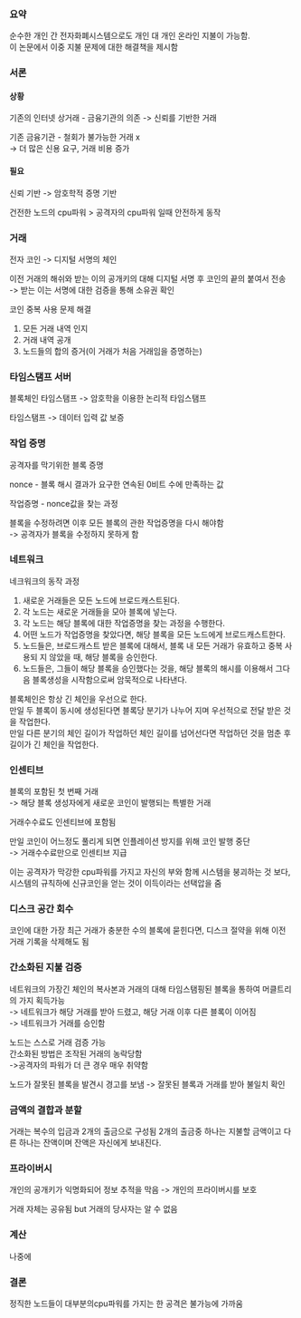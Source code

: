 ### 요약
순수한 개인 간 전자화폐시스템으로도 개인 대 개인 온라인 지불이 가능함.<br>
이 논문에서 이중 지불 문제에 대한 해결책을 제시함

### 서론
#### 상황
기존의 인터넷 상거래 - 금융기관의 의존 -> 신뢰를 기반한 거래

기존 금융기관 - 철회가 불가능한 거래 x<br>
-> 더 많은 신용 요구, 거래 비용 증가

#### 필요
신뢰 기반 -> 암호학적 증명 기반

건전한 노드의 cpu파워 > 공격자의 cpu파워 일때 안전하게 동작

### 거래
전자 코인 -> 디지털 서명의 체인

이전 거래의 해쉬와 받는 이의 공개키의 대해 디지털 서명 후 코인의 끝의 붙여서 전송<br>
-> 받는 이는 서명에 대한 검증을 통해 소유권 확인

코인 중복 사용 문제 해결
1. 모든 거래 내역 인지
2. 거래 내역 공개
3. 노드들의 합의 증거(이 거래가 처음 거래임을 증명하는)

### 타임스탬프 서버
블록체인 타임스탬프 -> 암호학을 이용한 논리적 타임스탬프

타임스탬프 -> 데이터 입력 값 보증

### 작업 증명
공격자를 막기위한 블록 증명

nonce - 블록 해시 결과가 요구한 연속된 0비트 수에 만족하는 값

작업증명 - nonce값을 찾는 과정

블록을 수정하려면 이후 모든 블록의 관한 작업증명을 다시 해야함<br>
-> 공격자가 블록을 수정하지 못하게 함

### 네트워크
네크워크의 동작 과정
1) 새로운 거래들은 모든 노드에 브로드캐스트된다. 
2) 각 노드는 새로운 거래들을 모아 블록에 넣는다. 
3) 각 노드는 해당 블록에 대한 작업증명을 찾는 과정을 수행한다. 
4) 어떤 노드가 작업증명을 찾았다면, 해당 블록을 모든 노드에게 브로드캐스트한다. 
5) 노드들은, 브로드캐스트 받은 블록에 대해서, 블록 내 모든 거래가 유효하고 중복 사용되
지 않았을 때, 해당 블록을 승인한다. 
6) 노드들은, 그들이 해당 블록을 승인했다는 것을, 해당 블록의 해시를 이용해서 그다음 블록생성을 시작함으로써 암묵적으로 나타낸다.

블록체인은 항상 긴 체인을 우선으로 한다.<br>
만일 두 블록이 동시에 생성된다면 블록당 분기가 나누어 지며 우선적으로 전달 받은 것을 작업한다.<br>
만일 다른 분기의 체인 길이가 작업하던 체인 길이를 넘어선다면 작업하던 것을 멈춘 후 길이가 긴 체인을 작업한다.

### 인센티브
블록의 포함된 첫 번째 거래<br>
-> 해당 블록 생성자에게 새로운 코인이 발행되는 특별한 거래

거래수수료도 인센티브에 포함됨

만일 코인이 어느정도 풀리게 되면 인플레이션 방지를 위해 코인 발행 중단<br>
-> 거래수수료만으로 인센티브 지급

이는 공격자가 막강한 cpu파워를 가지고 자신의 부와 함께 시스템을 붕괴하는 것 보다, 시스템의 규칙하에 신규코인을 얻는 것이 이득이라는 선택압을 줌

### 디스크 공간 회수
코인에 대한 가장 최근 거래가 충분한 수의 블록에 묻힌다면, 디스크 절약을 위해 이전 거래 기록을 삭제해도 됨

### 간소화된 지불 검증
네트워크의 가장긴 체인의 복사본과 거래의 대해 타임스탬핑된 블록을 통하여 머클트리의 가지 획득가능<br>
-> 네트워크가 해당 거래를 받아 드렸고, 해당 거래 이후 다른 블록이 이어짐<br>
-> 네트워크가 거래를 승인함

노드는 스스로 거래 검증 가능<br>
간소화된 방법은 조작된 거래의 농락당함<br>
->공격자의 파워가 더 큰 경우 매우 취약함

노드가 잘못된 블록을 발견시 경고를 보냄
-> 잘못된 블록과 거래를 받아 불일치 확인

### 금액의 결합과 분할
거래는 복수의 입금과 2개의 출금으로 구성됨
2개의 출금중 하나는 지불할 금액이고 다른 하나는 잔액이며 잔액은 자신에게 보내진다.

### 프라이버시
개인의 공개키가 익명화되어 정보 추적을 막음
-> 개인의 프라이버시를 보호

거래 자체는 공유됨 but 거래의 당사자는 알 수 없음

### 계산
나중에

### 결론
정직한 노드들이 대부분의cpu파워를 가지는 한 공격은 불가능에 가까움

